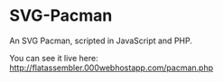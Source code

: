 # SVG-Pacman
An SVG Pacman, scripted in JavaScript and PHP.

You can see it live here: http://flatassembler.000webhostapp.com/pacman.php
